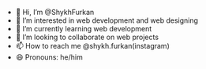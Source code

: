 - 👋 Hi, I’m @ShykhFurkan
- 👀 I’m interested in web development and web designing
- 🌱 I’m currently learning web development
- 💞️ I’m looking to collaborate on web projects
- 📫 How to reach me @shykh.furkan(instagram)
- 😄 Pronouns: he/him


<!---
ShykhFurkan/ShykhFurkan is a ✨ special ✨ repository because its `README.md` (this file) appears on your GitHub profile.
You can click the Preview link to take a look at your changes.
--->
